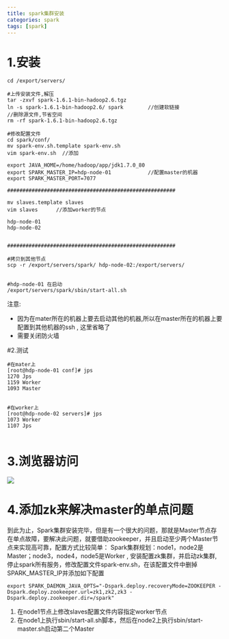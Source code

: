 ```yaml
---
title: spark集群安装
categories: spark  
tags: [spark]
---
```




# 1.安装
```
cd /export/servers/

#上传安装文件,解压
tar -zxvf spark-1.6.1-bin-hadoop2.6.tgz 
ln -s spark-1.6.1-bin-hadoop2.6/ spark        //创建软链接
//删除源文件,节省空间
rm -rf spark-1.6.1-bin-hadoop2.6.tgz 

#修改配置文件
cd spark/conf/
mv spark-env.sh.template spark-env.sh
vim spark-env.sh  //添加

export JAVA_HOME=/home/hadoop/app/jdk1.7.0_80
export SPARK_MASTER_IP=hdp-node-01            //配置master的机器
export SPARK_MASTER_PORT=7077

#######################################################
 
mv slaves.template slaves  
vim slaves      //添加worker的节点
 
hdp-node-01
hdp-node-02

 
#######################################################

#拷贝到其他节点
scp -r /export/servers/spark/ hdp-node-02:/export/servers/


#hdp-node-01 在启动
/export/servers/spark/sbin/start-all.sh 

```

 注意:

* 因为在mater所在的机器上要去启动其他的机器,所以在master所在的机器上要配置到其他机器的ssh , 这里省略了
* 需要关闭防火墙


#2.测试
```
#在mater上
[root@hdp-node-01 conf]# jps
1270 Jps
1159 Worker
1093 Master


#在worker上
[root@hdp-node-02 servers]# jps
1073 Worker
1107 Jps


```

# 3.浏览器访问
  

![](http://ols7leonh.bkt.clouddn.com//assert/img/bigdata/spark/install/1.png)

 
# 4.添加zk来解决master的单点问题

到此为止，Spark集群安装完毕，但是有一个很大的问题，那就是Master节点存在单点故障，要解决此问题，就要借助zookeeper，并且启动至少两个Master节点来实现高可靠，配置方式比较简单：
Spark集群规划：node1，node2是Master；node3，node4，node5是Worker  , 安装配置zk集群，并启动zk集群, 停止spark所有服务，修改配置文件spark-env.sh，在该配置文件中删掉SPARK_MASTER_IP并添加如下配置
```
export SPARK_DAEMON_JAVA_OPTS="-Dspark.deploy.recoveryMode=ZOOKEEPER -Dspark.deploy.zookeeper.url=zk1,zk2,zk3 -Dspark.deploy.zookeeper.dir=/spark"
```
1. 在node1节点上修改slaves配置文件内容指定worker节点
2. 在node1上执行sbin/start-all.sh脚本，然后在node2上执行sbin/start-master.sh启动第二个Master







